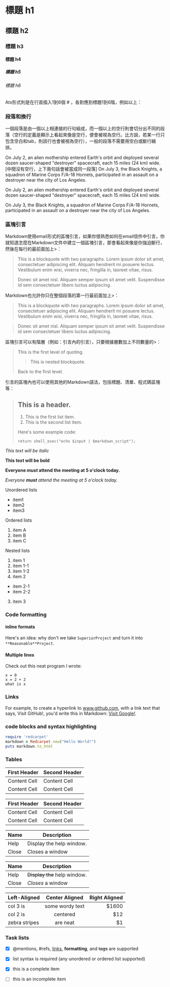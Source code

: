 # 標題 h1
## 標題 h2
### 標題 h3
#### 標題 h4
##### 標題 h5
###### 標題 h6

Atx形式則是在行首插入1到6個 # ，各對應到標題1到6階，例如以上：

### 段落和換行

一個段落是由一個以上相連接的行句組成，而一個以上的空行則會切分出不同的段落（空行的定義是顯示上看起來像是空行，便會被視為空行。比方說，若某一行只包含空白和tab，則該行也會被視為空行），一般的段落不需要用空白或斷行縮排。

On July 2, an alien mothership entered Earth's orbit and deployed several dozen saucer-shaped "destroyer" spacecraft, each 15 miles (24 km) wide.
[中間沒有空行，上下兩句話會被當成同一段落]
On July 3, the Black Knights, a squadron of Marine Corps F/A-18 Hornets, participated in an assault on a destroyer near the city of Los Angeles.

On July 2, an alien mothership entered Earth's orbit and deployed several dozen saucer-shaped "destroyer" spacecraft, each 15 miles (24 km) wide.

On July 3, the Black Knights, a squadron of Marine Corps F/A-18 Hornets, participated in an assault on a destroyer near the city of Los Angeles.

### 區塊引言

Markdown使用email形式的區塊引言，如果你很熟悉如何在email信件中引言，你就知道怎麼在Markdown文件中建立一個區塊引言，那會看起來像是你強迫斷行，然後在每行的最前面加上>：

> This is a blockquote with two paragraphs. Lorem ipsum dolor sit amet,
> consectetuer adipiscing elit. Aliquam hendrerit mi posuere lectus.
> Vestibulum enim wisi, viverra nec, fringilla in, laoreet vitae, risus.
> 
> Donec sit amet nisl. Aliquam semper ipsum sit amet velit. Suspendisse
> id sem consectetuer libero luctus adipiscing.

Markdown也允許你只在整個段落的第一行最前面加上>：

> This is a blockquote with two paragraphs. Lorem ipsum dolor sit amet,
consectetuer adipiscing elit. Aliquam hendrerit mi posuere lectus.
Vestibulum enim wisi, viverra nec, fringilla in, laoreet vitae, risus.

> Donec sit amet nisl. Aliquam semper ipsum sit amet velit. Suspendisse
id sem consectetuer libero luctus adipiscing.

區塊引言可以有階層（例如：引言內的引言），只要根據層數加上不同數量的>：

> This is the first level of quoting.
>
> > This is nested blockquote.
>
> Back to the first level.

引言的區塊內也可以使用其他的Markdown語法，包括標題、清單、程式碼區塊等：

> ## This is a header.
> 
> 1.   This is the first list item.
> 2.   This is the second list item.
> 
> Here's some example code:
> 
>     return shell_exec("echo $input | $markdown_script");

_This text will be italic_

**This text will be bold**

**Everyone _must_ attend the meeting at 5 o'clock today.**

_Everyone **must** attend the meeting at 5 o'clock today._

Unordered lists

- item1
- item2
- item3

Ordered lists

1. item A
2. item B
3. item C

Nested lists

1. item 1
  1. item 1-1
  2. item 1-2
2. item 2
  * item 2-1
  * item 2-2
3. item 3

### Code formatting

#### inline formats

Here's an idea: why don't we take `SuperiorProject` and turn it into `**Reasonable**Project`.

#### Multiple lines

Check out this neat program I wrote:

```
x = 0
x = 2 + 2
what is x
```
### Links

For example, to create a hyperlink to www.github.com, with a link text that says, Visit GitHub!, you'd write this in Markdown: [Visit Google!](www.google.com).

### code blocks and syntax highlighting

```ruby
require 'redcarpet'
markdown = Redcarpet.new("Hello World!")
puts markdown.to_html
```

### Tables

First Header  | Second Header
------------- | -------------
Content Cell  | Content Cell
Content Cell  | Content Cell

| First Header  | Second Header |
| ------------- | ------------- |
| Content Cell  | Content Cell  |
| Content Cell  | Content Cell  |

| Name | Description          |
| --- | --- |
| Help      | Display the help window.|
| Close     | Closes a window     |

| Name | Description          |
| ------------- | ----------- |
| Help      | ~~Display the~~ help window.|
| Close     | _Closes_ a window     |

| Left-Aligned  | Center Aligned  | Right Aligned |
| :------------ |:---------------:| -----:|
| col 3 is      | some wordy text | $1600 |
| col 2 is      | centered        |   $12 |
| zebra stripes | are neat        |    $1 |


### Task lists

- [x] @mentions, #refs, [links](), **formatting**, and <del>tags</del> are supported
- [x] list syntax is required (any unordered or ordered list supported)
- [x] this is a complete item
- [ ] this is an incomplete item


